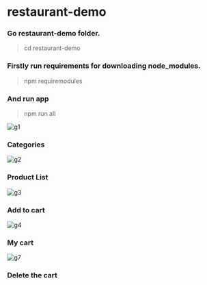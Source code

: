 # restaurant-demo
### Go  restaurant-demo folder.
> cd  restaurant-demo 

### Firstly run requirements for downloading node_modules.
> npm requiremodules

### And run app
> npm run all

![g1](https://user-images.githubusercontent.com/9059441/67985992-18bfbe00-fc3b-11e9-9e8a-7160af1ca7ac.png)

### Categories

![g2](https://user-images.githubusercontent.com/9059441/67986046-3a20aa00-fc3b-11e9-8258-bb868ffcfc0d.png)
### Product List

![g3](https://user-images.githubusercontent.com/9059441/67985293-97b3f700-fc39-11e9-87fe-c7b0c4bff17a.png)
### Add to cart

![g4](https://user-images.githubusercontent.com/9059441/67986196-866bea00-fc3b-11e9-8368-ad6bde535223.png)
### My cart

![g7](https://user-images.githubusercontent.com/9059441/67985363-c0d48780-fc39-11e9-87a8-955cb692deff.png)
### Delete the cart
